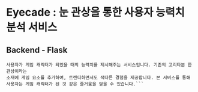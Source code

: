 # Eyecade : 눈 관상을 통한 사용자 능력치 분석 서비스

## Backend - Flask
```본 서비스는 눈 관상을 통해 사용자의 성향을 파악하고, 그 결과를 게임 캐릭터 능력치로 변환하여 
사용자가 게임 캐릭터가 되었을 때의 능력치를 제시해주는 서비스입니다. 기존의 고리타분 한 관상이라는 
소재에 게임 요소를 추가하여, 트렌디하면서도 색다른 경험을 제공합니다. 본 서비스를 통해 
사용자는 게임 캐릭터가 된 것 같은 즐거움을 얻을 수 있습니다.```

